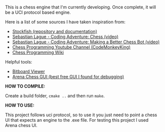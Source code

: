 This is a chess engine that I'm currently developing. Once complete, it will be a UCI protocol based engine. 

Here is a list of some sources I have taken inspiration from:
- [Stockfish (repository and documentation)](https://github.com/official-stockfish/Stockfish)
- [Sebastian Lague - Coding Adventure: Chess (video)](https://youtu.be/U4ogK0MIzqk?si=B_AzoIEiNSfqXBnx)
- [Sebastian Lague - Coding Adventure: Making a Better Chess Bot (video)](https://youtu.be/_vqlIPDR2TU?si=7MfmTSUdMzOQnqTo)
- [Chess Programming Youtube Channel (CodeMonkeyKing)](https://www.youtube.com/@chessprogramming591)
- [Chess Programming Wiki](https://www.chessprogramming.org/Main_Page)

Helpful tools:
- [Bitboard Viewer](https://tearth.dev/bitboard-viewer/)
- [Arena Chess GUI (best free GUI I found for debugging)](http://www.playwitharena.de/)

**HOW TO COMPILE:**

Create a build folder, `cmake ..` and then run `make`.

**HOW TO USE:**

This project follows uci protocol, so to use it you just need to point a chess UI that expects an engine to the .exe file. For testing this project I used Arena chess UI.
